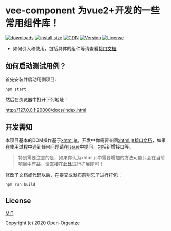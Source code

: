 # vee-component 为vue2+开发的一些常用组件库！

<p>
  <a href="https://yelloxing.gitee.io/npm-downloads?interval=7&packages=vee-component"><img src="https://img.shields.io/npm/dm/vee-component.svg" alt="downloads"></a>
  <a href="https://packagephobia.now.sh/result?p=vee-component"><img src="https://packagephobia.now.sh/badge?p=vee-component" alt="install size"></a>
  <a href="https://www.jsdelivr.com/package/npm/vee-component"><img src="https://data.jsdelivr.com/v1/package/npm/vee-component/badge" alt="CDN"></a>
  <a href="https://www.npmjs.com/package/vee-component"><img src="https://img.shields.io/npm/v/vee-component.svg" alt="Version"></a>
  <a href="https://github.com/Open-Organize/vee-component/blob/master/LICENSE"><img src="https://img.shields.io/npm/l/vee-component.svg" alt="License"></a>
</p>

- 如何引入和使用，包括具体的组件等请查看[接口文档](http://yelloxing.gitee.io/vee-component/)

如何启动测试用例？
-----------------------------

首先安装并启动用例项目:

```bash
npm start
```

然后在浏览器中打开下列地址：

http://127.0.0.1:20000/docs/index.html

开发需知
----------------------------

本项目基本的DOM操作基于[xhtml.js](https://github.com/yelloxing/xhtml.js)，开发中你需要查阅[xhtml.js接口文档](http://yelloxing.gitee.io/xhtml.js/)，如果在使用过程中遇到任何问题请在[Issue](https://github.com/yelloxing/xhtml.js/issues)中提问，包括新增接口等。

> 特别需要注意的是，如果你认为xhtml.js中需要增加的方法可能只会在当前项目中有益，请直接在[此处](https://github.com/Open-Organize/vee-component/blob/master/packages/services/xhtml.js)进行扩展即可！

修改了文档或代码以后，在提交或发布前别忘了进行打包：

```bash
npm run build
```

## License

[MIT](https://github.com/Open-Organize/vee-component/blob/master/LICENSE)

Copyright (c) 2020 Open-Organize
